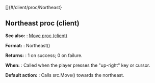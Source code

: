 []{#/client/proc/Northeast}
  ## Northeast proc (client)
  **See also:**
  :   [Move proc (client)](ref/client/proc/Move)
  <!-- -->
  **Format:**
  :   Northeast()
  <!-- -->
  **Returns:**
  :   1 on success; 0 on failure.
  <!-- -->
  **When:**
  :   Called when the player presses the \"up-right\" key or cursor.
  <!-- -->
  **Default action:**
  :   Calls src.Move() towards the northeast.